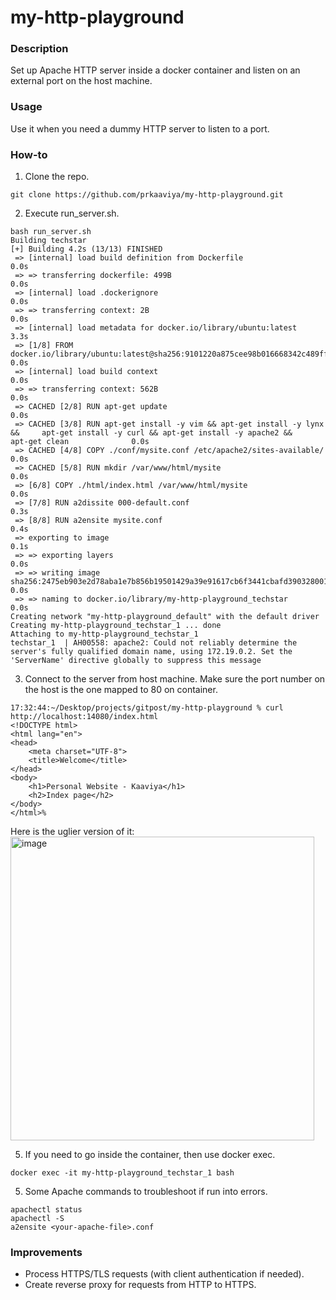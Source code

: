# my-http-playground

### Description 
Set up Apache HTTP server inside a docker container and listen on an external port on the host machine.

### Usage
Use it when you need a dummy HTTP server to listen to a port.

### How-to
1. Clone the repo.
```
git clone https://github.com/prkaaviya/my-http-playground.git
```
2. Execute run_server.sh.
```
bash run_server.sh
Building techstar
[+] Building 4.2s (13/13) FINISHED                                                                                                                                         
 => [internal] load build definition from Dockerfile                                                                                                                  0.0s
 => => transferring dockerfile: 499B                                                                                                                                  0.0s
 => [internal] load .dockerignore                                                                                                                                     0.0s
 => => transferring context: 2B                                                                                                                                       0.0s
 => [internal] load metadata for docker.io/library/ubuntu:latest                                                                                                      3.3s
 => [1/8] FROM docker.io/library/ubuntu:latest@sha256:9101220a875cee98b016668342c489ff0674f247f6ca20dfc91b91c0f28581ae                                                0.0s
 => [internal] load build context                                                                                                                                     0.0s
 => => transferring context: 562B                                                                                                                                     0.0s
 => CACHED [2/8] RUN apt-get update                                                                                                                                   0.0s
 => CACHED [3/8] RUN apt-get install -y vim && apt-get install -y lynx &&     apt-get install -y curl && apt-get install -y apache2 &&     apt-get clean              0.0s
 => CACHED [4/8] COPY ./conf/mysite.conf /etc/apache2/sites-available/                                                                                                0.0s
 => CACHED [5/8] RUN mkdir /var/www/html/mysite                                                                                                                       0.0s
 => [6/8] COPY ./html/index.html /var/www/html/mysite                                                                                                                 0.0s
 => [7/8] RUN a2dissite 000-default.conf                                                                                                                              0.3s
 => [8/8] RUN a2ensite mysite.conf                                                                                                                                    0.4s
 => exporting to image                                                                                                                                                0.1s
 => => exporting layers                                                                                                                                               0.0s
 => => writing image sha256:2475eb903e2d78aba1e7b856b19501429a39e91617cb6f3441cbafd390328001                                                                          0.0s
 => => naming to docker.io/library/my-http-playground_techstar                                                                                                        0.0s
Creating network "my-http-playground_default" with the default driver
Creating my-http-playground_techstar_1 ... done
Attaching to my-http-playground_techstar_1
techstar_1  | AH00558: apache2: Could not reliably determine the server's fully qualified domain name, using 172.19.0.2. Set the 'ServerName' directive globally to suppress this message
```
3. Connect to the server from host machine. Make sure the port number on the host is the one mapped to 80 on container.
```
17:32:44:~/Desktop/projects/gitpost/my-http-playground % curl http://localhost:14080/index.html
<!DOCTYPE html>
<html lang="en">
<head>
    <meta charset="UTF-8">
    <title>Welcome</title>
</head>
<body>
    <h1>Personal Website - Kaaviya</h1>
    <h2>Index page</h2>   
</body>
</html>% 
```
Here is the uglier version of it:\
<img width="486" alt="image" src="https://user-images.githubusercontent.com/65661406/163389270-57f3d842-5daa-46fe-b920-1ae38e848156.png">


5. If you need to go inside the container, then use docker exec.
```
docker exec -it my-http-playground_techstar_1 bash
```
5. Some Apache commands to troubleshoot if run into errors.
```
apachectl status
apachectl -S
a2ensite <your-apache-file>.conf
```

### Improvements
- Process HTTPS/TLS requests (with client authentication if needed).
- Create reverse proxy for requests from HTTP to HTTPS.
